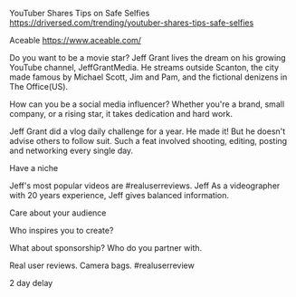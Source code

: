 YouTuber Shares Tips on Safe Selfies
https://driversed.com/trending/youtuber-shares-tips-safe-selfies

Aceable
https://www.aceable.com/


Do you want to be a movie star? Jeff Grant lives the dream on his growing YouTube channel, JeffGrantMedia. He streams outside Scanton, the city made famous by Michael Scott, Jim and Pam, and the fictional denizens in The Office(US). 

How can you be a social media influencer? Whether you're a brand, small company, or a rising star, it takes dedication and hard work.  

Jeff Grant did a vlog daily challenge for a year. He made it! But he doesn't advise others to follow suit.  Such a feat involved shooting, editing, posting and networking every single day.

Have a niche

Jeff's most popular videos are #realuserreviews. Jeff As a videographer with 20 years experience, Jeff gives balanced information. 

Care about your audience

Who inspires you to create?

What about sponsorship? Who do you partner with. 



Real user reviews. Camera bags. 
#realuserreview

2 day delay 


